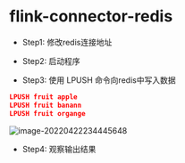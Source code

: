 # flink-connector-redis
- Step1: 修改redis连接地址
- Step2: 启动程序

- Step3: 使用 LPUSH 命令向redis中写入数据

```json
LPUSH fruit apple
LPUSH fruit banann
LPUSH fruit organge
```

![image-20220422234445648](C:\Users\EDZ\AppData\Roaming\Typora\typora-user-images\image-20220422234445648.png)

- Step4: 观察输出结果

